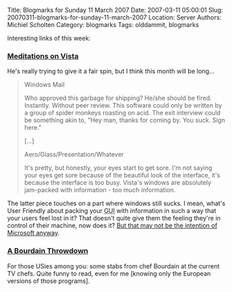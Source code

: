 Title: Blogmarks for Sunday 11 March 2007
Date: 2007-03-11 05:00:01
Slug: 20070311-blogmarks-for-sunday-11-march-2007
Location: Server
Authors: Michiel Scholten
Category: blogmarks
Tags: olddammit, blogmarks

<p>Interesting links of this week:</p>
<h3><a href="http://www.galaxycow.com/blogs/vermyndax/meditations-on-vista/">Meditations on Vista</a></h3>
<p>He's really trying to give it a fair spin, but I think this month will be long...</p>

<blockquote><p>Windows Mail</p><p>Who approved this garbage for shipping?  He/she should be fired.  Instantly.  Without peer review.  This software could only be written by a group of spider monkeys roasting on acid.  The exit interview could be something akin to, "Hey man, thanks for coming by.  You suck.  Sign here."</p>
<p>[...]</p>
<p>Aero/Glass/Presentation/Whatever</p>
<p>It's pretty, but honestly, your eyes start to get sore.  I'm not saying your eyes get sore because of the beautiful look of the interface, it's because the interface is too busy.  Vista's windows are absolutely jam-packed with information - too much information.</p>
</blockquote>

<p>The latter piece touches on a part where windows still sucks. I mean, what's User Friendly about packing your <acronym title="Graphical User Interface">GUI</acronym> with information in such a way that your users feel lost in it? That doesn't quite give them the feeling they're in control of their machine, now does it? <a href="http://www.cs.auckland.ac.nz/~pgut001/pubs/vista_cost.html">But that may not be the intention of Microsoft anyway</a>.</p>
<h3><a href="http://blog.ruhlman.com/2007/02/guest_blogging_.html">A Bourdain Throwdown</a></h3>
<p>For those USies among you: some stabs from chef Bourdain at the current TV chefs. Quite funny to read, even for me [knowing only the European versions of those programs].</p>
